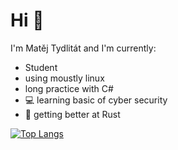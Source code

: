 ﻿# Hi :wave:
I'm Matěj Tydlitát and I'm currently:
- Student
- using moustly linux
- long practice with C#
- :computer: learning basic of cyber security
- :crab: getting better at Rust

[![Top Langs](https://github-readme-stats.vercel.app/api/top-langs/?username=MatejTydli&hide=ASP.net,HLSL,ShaderLab,Objective-C%2B%2B,CMake,Makefile,JavaScript,TypeScript&theme=tokyonight&hide_border=true&text_color=ffffff)](https://github.com/MatejTydli)
